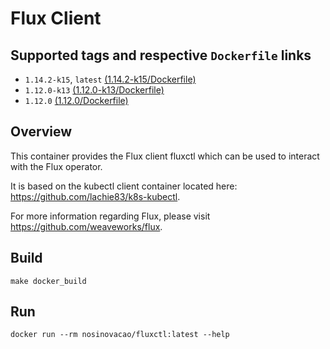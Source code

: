 # Flux Client

## Supported tags and respective `Dockerfile` links

* `1.14.2-k15`, `latest`    [(1.14.2-k15/Dockerfile)](https://github.com/nosinovacao/fluxctl-docker/blob/1.14.2-k15/Dockerfile)
* `1.12.0-k13`    [(1.12.0-k13/Dockerfile)](https://github.com/nosinovacao/fluxctl-docker/blob/1.12.0-k13/Dockerfile)
* `1.12.0`    [(1.12.0/Dockerfile)](https://github.com/nosinovacao/fluxctl-docker/blob/1.12.0/Dockerfile)

## Overview

This container provides the Flux client fluxctl which can be used to interact with the Flux operator.

It is based on the kubectl client container located here: <https://github.com/lachie83/k8s-kubectl>.

For more information regarding Flux, please visit <https://github.com/weaveworks/flux>.

## Build

`make docker_build`

## Run

`docker run --rm nosinovacao/fluxctl:latest --help`
